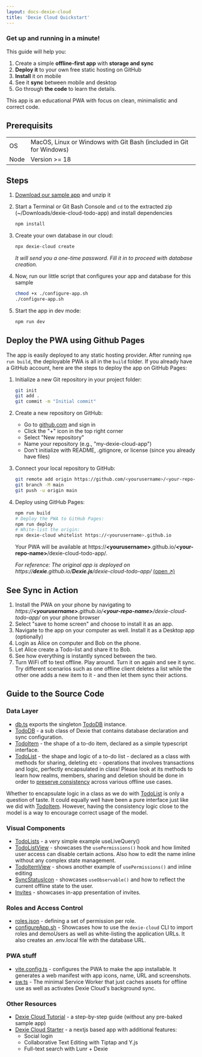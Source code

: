 ```yaml
---
layout: docs-dexie-cloud
title: 'Dexie Cloud Quickstart'
---
```


### Get up and running in a minute!

This guide will help you:

1.  Create a simple **offline-first app** with **storage and sync**
2.  **Deploy it** to your own free static hosting on GitHub
3.  **Install** it on mobile
4.  See it **sync** between mobile and desktop
5.  Go through **the code** to learn the details.

This app is an educational PWA with focus on clean, minimalistic and correct code.

## Prerequisits

|      |                                                                     |
| ---- | ------------------------------------------------------------------- |
| OS   | MacOS, Linux or Windows with Git Bash (included in Git for Windows) |
| Node | Version >= 18                                                       |

## Steps

1. <a href="https://download-directory.github.io/?url=https%3A%2F%2Fgithub.com%2Fdexie%2FDexie.js%2Ftree%2Fmaster%2Fsamples%2Fdexie-cloud-todo-app&filename=dexie-cloud-todo-app" target="_blank">Download our sample app</a> and unzip it

2. Start a Terminal or Git Bash Console and `cd` to the extracted zip (~/Downloads/dexie-cloud-todo-app) and install dependencies

   ```bash
   npm install
   ```

3. Create your own database in our cloud:

   ```bash
   npx dexie-cloud create
   ```

   _It will send you a one-time password. Fill it in to proceed with database creation._

4. Now, run our little script that configures your app and database for this sample

   ```bash
   chmod +x ./configure-app.sh
   ./configure-app.sh
   ```

5. Start the app in dev mode:
   ```bash
   npm run dev
   ```

## Deploy the PWA using Github Pages

The app is easily deployed to any static hosting provider. After running `npm run build`, the deployable PWA is all in the `build` folder. If you already have a GitHub account, here are the steps to deploy the app on GitHub Pages:

1. Initialize a new Git repository in your project folder:

   ```bash
   git init
   git add .
   git commit -m "Initial commit"
   ```

2. Create a new repository on GitHub:

   - Go to [github.com](https://github.com) and sign in
   - Click the "+" icon in the top right corner
   - Select "New repository"
   - Name your repository (e.g., "my-dexie-cloud-app")
   - Don't initialize with README, .gitignore, or license (since you already have files)

3. Connect your local repository to GitHub:

   ```bash
   git remote add origin https://github.com/<yourusername>/<your-repo-name>.git
   git branch -M main
   git push -u origin main
   ```

4. Deploy using GitHub Pages:

   ```bash
   npm run build
   # Deploy the PWA to GitHub Pages:
   npm run deploy
   # White-list the origin:
   npx dexie-cloud whitelist https://<yourusername>.github.io
   ```

   Your PWA will be available at https://<b>&lt;yourusername&gt;</b>.github.io/<b>&lt;your-repo-name&gt;</b>/dexie-cloud-todo-app/.
      
   _For reference: The original app is deployed on https://<b>dexie</b>.github.io/<b>Dexie.js</b>/dexie-cloud-todo-app/_ <a href="https://dexie.github.io/Dexie.js/dexie-cloud-todo-app/" target="_blank">(open &#8599;)</a>

## See Sync in Action

1. Install the PWA on your phone by navigating to _https://<b>&lt;yourusername&gt;</b>.github.io/<b>&lt;your-repo-name&gt;</b>/dexie-cloud-todo-app/_ on your phone browser
2. Select "save to home screen" and choose to install it as an app.
3. Navigate to the app on your computer as well. Install it as a Desktop app (optionally)
4. Login as Alice on computer and Bob on the phone.
5. Let Alice create a Todo-list and share it to Bob.
6. See how everything is instantly synced between the two.
7. Turn WiFi off to test offline. Play around. Turn it on again and see it sync. Try different scenarios such as one offline client deletes a list while the other one adds a new item to it - and then let them sync their actions.

## Guide to the Source Code

### Data Layer

- [db.ts](https://github.com/dexie/Dexie.js/blob/master/samples/dexie-cloud-todo-app/src/db/db.ts) exports the singleton [TodoDB](https://github.com/dexie/Dexie.js/blob/master/samples/dexie-cloud-todo-app/src/db/TodoDB.ts) instance.
- [TodoDB](https://github.com/dexie/Dexie.js/blob/master/samples/dexie-cloud-todo-app/src/db/TodoDB.ts) - a sub class of Dexie that contains database declaration and sync configuration.
- [TodoItem](https://github.com/dexie/Dexie.js/blob/master/samples/dexie-cloud-todo-app/src/db/TodoItem.ts) - the shape of a to-do item, declared as a simple typescript interface.
- [TodoList](https://github.com/dexie/Dexie.js/blob/master/samples/dexie-cloud-todo-app/src/db/TodoList.ts) - the shape and logic of a to-do list - declared as a class with methods for sharing, deleting etc - operations that involves transactions and logic, perfectly encapsulated in class! Please look at its methods to learn how realms, members, sharing and deletion should be done in order to [preserve consistency](/cloud/docs/consistency) across various offline use cases.

Whether to encapsulate logic in a class as we do with [TodoList](https://github.com/dexie/Dexie.js/blob/master/samples/dexie-cloud-todo-app/src/db/TodoList.ts) is only a question of taste. It could equally well have been a pure interface just like we did with [TodoItem](https://github.com/dexie/Dexie.js/blob/master/samples/dexie-cloud-todo-app/src/db/TodoItem.ts). However, having the consistency logic close to the model is a way to encourage correct usage of the model.

### Visual Components

- [TodoLists](https://github.com/dexie/Dexie.js/blob/master/samples/dexie-cloud-todo-app/src/components/TodoLists.tsx) - a very simple example useLiveQuery()
- [TodoListView](https://github.com/dexie/Dexie.js/blob/master/samples/dexie-cloud-todo-app/src/components/TodoListView.tsx) - showcases the `usePermissions()` hook and how limited user access can disable certain actions. Also how to edit the name inline without any complex state management.
- [TodoItemView](https://github.com/dexie/Dexie.js/blob/master/samples/dexie-cloud-todo-app/src/components/TodoItemView.tsx) - shows another example of `usePermissions()` and inline editing
- [SyncStatusIcon](https://github.com/dexie/Dexie.js/blob/master/samples/dexie-cloud-todo-app/src/components/navbar/SyncStatusIcon.tsx) - showcases `useObservable()` and how to reflect the current offline state to the user.
- [Invites](https://github.com/dexie/Dexie.js/blob/master/samples/dexie-cloud-todo-app/src/components/access-control/Invites.tsx) - showcases in-app presentation of invites.

### Roles and Access Control

- [roles.json](https://github.com/dexie/Dexie.js/blob/master/samples/dexie-cloud-todo-app/src/data/roles.json) - defining a set of permission per role.
- [configureApp.sh](https://github.com/dexie/Dexie.js/blob/master/samples/dexie-cloud-todo-app/configure-app.sh) - Showcases how to use the `dexie-cloud` CLI to import roles and demoUsers as well as white-listing the application URLs. It also creates an .env.local file with the database URL.

### PWA stuff

- [vite.config.ts](https://github.com/dexie/Dexie.js/blob/master/samples/dexie-cloud-todo-app/vite.config.ts) - configures the PWA to make the app installable. It generates a web manifest with app icons, name, URL and screenshots.
- [sw.ts](https://github.com/dexie/Dexie.js/blob/master/samples/dexie-cloud-todo-app/src/sw.ts) - The minimal Service Worker that just caches assets for offline use as well as activates Dexie Cloud's background sync.

### Other Resources

- [Dexie Cloud Tutorial](/docs/Tutorial/Dexie-Cloud) - a step-by-step guide (without any pre-baked sample app)
- [Dexie Cloud Starter](https://github.com/dexie/dexie-cloud-starter) - a nextjs based app with additional features:
  - Social login
  - Collaborative Text Editing with Tiptap and Y.js
  - Full-text search with Lunr + Dexie
